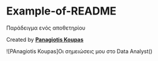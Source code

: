 # Example-of-README

Παράδειγμα ενός αποθετηρίου

Created by [**Panagiotis Koupas**](https://www.linkedin.com/in/pkoupas/)

![PAnagiotis Koupas]Οι σημειώσεις μου στο Data Analyst()
